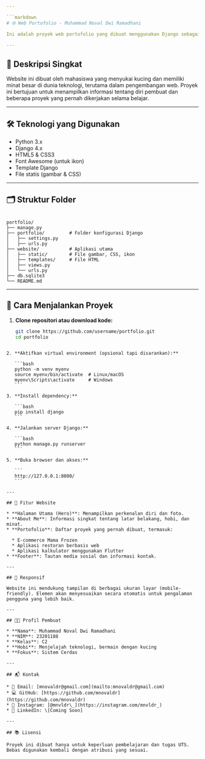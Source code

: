```yaml
---

```markdown
# 🌐 Web Portofolio - Muhammad Noval Dwi Ramadhani

Ini adalah proyek web portofolio yang dibuat menggunakan Django sebagai tugas Ujian Tengah Semester (UTS) pada mata kuliah Pemrograman Web Lanjut. Website ini menampilkan informasi pribadi, karya-karya portofolio, serta tautan media sosial.

---
```


## 📌 Deskripsi Singkat

Website ini dibuat oleh mahasiswa yang menyukai kucing dan memiliki minat besar di dunia teknologi, terutama dalam pengembangan web. Proyek ini bertujuan untuk menampilkan informasi tentang diri pembuat dan beberapa proyek yang pernah dikerjakan selama belajar.

---

## 🛠️ Teknologi yang Digunakan

- Python 3.x
- Django 4.x
- HTML5 & CSS3
- Font Awesome (untuk ikon)
- Template Django
- File statis (gambar & CSS)

---

## 🗂️ Struktur Folder

```

portfolio/
├── manage.py
├── portfolio/         # Folder konfigurasi Django
│   ├── settings.py
│   ├── urls.py
├── website/           # Aplikasi utama
│   ├── static/        # File gambar, CSS, ikon
│   ├── templates/     # File HTML
│   ├── views.py
│   └── urls.py
├── db.sqlite3
└── README.md

````

---

## 🚀 Cara Menjalankan Proyek

1. **Clone repositori atau download kode:**
   ```bash
   git clone https://github.com/username/portfolio.git
   cd portfolio
````

2. **Aktifkan virtual environment (opsional tapi disarankan):**

   ```bash
   python -m venv myenv
   source myenv/bin/activate  # Linux/macOS
   myenv\Scripts\activate     # Windows
   ```

3. **Install dependency:**

   ```bash
   pip install django
   ```

4. **Jalankan server Django:**

   ```bash
   python manage.py runserver
   ```

5. **Buka browser dan akses:**

   ```
   http://127.0.0.1:8000/
   ```

---

## 📄 Fitur Website

* **Halaman Utama (Hero)**: Menampilkan perkenalan diri dan foto.
* **About Me**: Informasi singkat tentang latar belakang, hobi, dan minat.
* **Portofolio**: Daftar proyek yang pernah dibuat, termasuk:

  * E-commerce Mama Frozen
  * Aplikasi restoran berbasis web
  * Aplikasi kalkulator menggunakan Flutter
* **Footer**: Tautan media sosial dan informasi kontak.

---

## 📱 Responsif

Website ini mendukung tampilan di berbagai ukuran layar (mobile-friendly). Elemen akan menyesuaikan secara otomatis untuk pengalaman pengguna yang lebih baik.

---

## 👨‍🎓 Profil Pembuat

* **Nama**: Muhammad Noval Dwi Ramadhani
* **NIM**: 23201188
* **Kelas**: C2
* **Hobi**: Menjelajah teknologi, bermain dengan kucing
* **Fokus**: Sistem Cerdas

---

## 📬 Kontak

* 📧 Email: [mnovaldr@gmail.com](mailto:mnovaldr@gmail.com)
* 💻 GitHub: [https://github.com/mnovaldr](https://github.com/mnovaldr)
* 📸 Instagram: [@mnvldr\_](https://instagram.com/mnvldr_)
* 💼 LinkedIn: \[Coming Soon]

---

## 📚 Lisensi

Proyek ini dibuat hanya untuk keperluan pembelajaran dan tugas UTS. Bebas digunakan kembali dengan atribusi yang sesuai.

